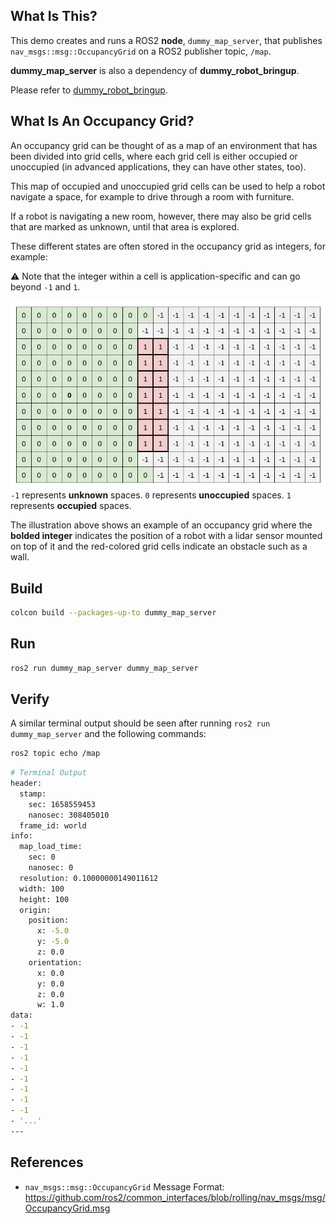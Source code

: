 ## **What Is This?**

This demo creates and runs a ROS2 **node**, `dummy_map_server`, that publishes `nav_msgs::msg::OccupancyGrid` on a ROS2 publisher topic, `/map`.

**dummy_map_server** is also a dependency of **dummy_robot_bringup**.

Please refer to [dummy_robot_bringup](https://github.com/ros2/demos/tree/rolling/dummy_robot/dummy_robot_bringup).

## **What Is An Occupancy Grid?**

An occupancy grid can be thought of as a map of an environment that has been divided into grid cells, where each grid cell is either occupied or unoccupied (in advanced applications, they can have other states, too).

This map of occupied and unoccupied grid cells can be used to help a robot navigate a space, for example to drive through a room with furniture.

If a robot is navigating a new room, however, there may also be grid cells that are marked as unknown, until that area is explored.

These different states are often stored in the occupancy grid as integers, for example:

:warning: Note that the integer within a cell is application-specific and can go beyond `-1` and `1`.

![](img/occupancy_grid.png)
`-1` represents **unknown** spaces.
`0` represents **unoccupied** spaces.
`1` represents **occupied** spaces.

The illustration above shows an example of an occupancy grid where the **bolded integer** indicates the position of a robot with a lidar sensor mounted on top of it and the red-colored grid cells indicate an obstacle such as a wall.

## **Build**

```bash
colcon build --packages-up-to dummy_map_server
```

## **Run**

```bash
ros2 run dummy_map_server dummy_map_server
```

## **Verify**

A similar terminal output should be seen after running `ros2 run dummy_map_server` and the following commands:

```bash
ros2 topic echo /map
```


```bash
# Terminal Output
header:
  stamp:
    sec: 1658559453
    nanosec: 308405010
  frame_id: world
info:
  map_load_time:
    sec: 0
    nanosec: 0
  resolution: 0.10000000149011612
  width: 100
  height: 100
  origin:
    position:
      x: -5.0
      y: -5.0
      z: 0.0
    orientation:
      x: 0.0
      y: 0.0
      z: 0.0
      w: 1.0
data:
- -1
- -1
- -1
- -1
- -1
- -1
- -1
- -1
- -1
- '...'
---

```

## **References**

- `nav_msgs::msg::OccupancyGrid` Message Format: https://github.com/ros2/common_interfaces/blob/rolling/nav_msgs/msg/OccupancyGrid.msg 

